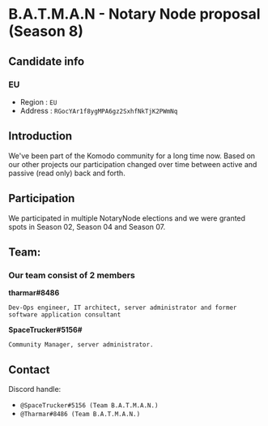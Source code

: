 # B.A.T.M.A.N - Notary Node proposal (Season 8)

## Candidate info
### EU
* Region : ```EU```
* Address : ```RGocYAr1f8ygMPA6gz2SxhfNkTjK2PWmNq```


## Introduction
We've been part of the Komodo community for a long time now. Based on our other projects our participation changed over time between active and passive (read only) back and forth. 

## Participation
We participated in multiple NotaryNode elections and we were granted spots in Season 02, Season 04 and Season 07.

## Team:
### Our team consist of 2 members

**tharmar#8486**

`Dev-Ops engineer, IT architect, server administrator and former software application consultant` 

**SpaceTrucker#5156#**

`Community Manager, server administrator.` 

## Contact
Discord handle:
* `@SpaceTrucker#5156 (Team B.A.T.M.A.N.)`
* `@Tharmar#8486 (Team B.A.T.M.A.N.)`
